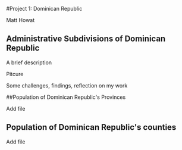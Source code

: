 #Project 1: Dominican Republic

Matt Howat

## Administrative Subdivisions of Dominican Republic

A brief description

Pitcure

Some challenges, findings, reflection on my work

##Population of Dominican Republic's Provinces

Add file

## Population of Dominican Republic's counties

Add file
